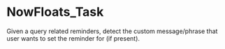 # NowFloats_Task
Given a query related reminders, detect the custom message/phrase that user wants to set the reminder for (if present).
